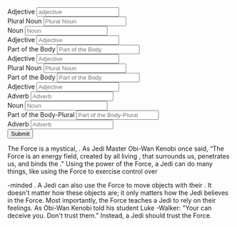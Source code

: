 <section id="user-input">
    <form method="get">
        <div>
            <label for="adjective1">Adjective</label>
            <input type="text" name="adjective1" placeholder="adjective" />
        </div>
        <div>
            <label for="plural-noun1">Plural Noun</label>
            <input type="text" name="plural-noun1"
            placeholder="Plural Noun" />
        </div>
        <div>
            <label for="noun1">Noun</label>
            <input type="text" name="noun1"
            placeholder="Noun" />
        </div>
        <div>
            <label for="adjective2">Adjective</label>
            <input type="text" name="adjective2"
            placeholder="Adjective" />
        </div>
        <div>
            <label for="part_of_the_body1">Part of the Body</label>
            <input type="text" name="part_of_the_body1"
            placeholder="Part of the Body" />
        </div>
        <div>
            <label for="adjective3">Adjective</label>
            <input type="text" name="adjective3"
            placeholder="Adjective" />
        </div>
        <div>
            <label for="plural-noun2">Plural Noun</label>
            <input type="text" name="plural-noun2"
            placeholder="Plural Noun" />
        </div>
        <div>
            <label for="part_of_the_body2">Part of the Body</label>
            <input type="text" name="part_of_the_body2"
            placeholder="Part of the Body" />
        </div>
        <div>
            <label for="adjective4">Adjective</label>
            <input type="text" name="adjective4"
            placeholder="Adjective" />
        </div>
        <div>
            <label for="adverb1">Adverb</label>
            <input type="text" name="adverb1"
            placeholder="Adverb" />
        </div>
        <div>
            <label for="noun2">Noun</label>
            <input type="text" name="noun2"
            placeholder="Noun" />
        </div>
        <div>
            <label for="part_of_the_body_-_plural">Part of the Body-Plural</label>
            <input type="text" name="part_of_the_body_-_plural"
            placeholder="Part of the Body-Plural" />
        </div>
        <div>
            <label for="adverb2">Adverb</label>
            <input type="text" name="adverb2"
            placeholder="Adverb" />
        </div>
        <input type="submit" />
    </form>
</section>

<!-- The madlib we will populate -->
<section id="madlib">
    <!-- we wrap the mad lib in a paragraph tag, inside of this we will need something to place the text into that the user submits. I am using a span because it displays on the page inline instead of something that would cause a linebreak to happen, such as another p tag or div.  The id is a tag we can use to specify which field this is, I am naming it the same as the name on the form input to keep things simple, it could be anything as long as it is unique. -->
    <p>The Force is a mystical, <span id="adjective1"></span>. As Jedi Master Obi-Wan Kenobi once said, “The Force is an energy field, created by all living <span id="plural-noun1"></span>, that surrounds us, penetrates us, and binds the <span id="noun1"></span>." Using the power of the Force, a Jedi can do many <span id="adjective2"></span> things, like using the Force to exercise <span id="part_of_the_body1"></span> control over <span id="adjective3"></span></p>-minded <span id="plural_noun2"></span>. A Jedi can also use the Force to move objects with their <span id="part_of_the_body2"></span>. It doesn't matter how <span id="adjective4"></span> these objects are; it only matters how <span id="adverb1"></span> the Jedi believes in the Force. Most importantly, the Force teaches a Jedi to rely on their feelings. As Obi-Wan Kenobi told his student Luke <span id="noun2"></span>-Walker: "Your <span id="part_of_the_body_-_plural"></span> can deceive you. Don't trust them." Instead, a Jedi should <span id="adverb2"></span> trust the Force.</p>
</section>

<!-- We will be putting code inside of script to handle the logic of how to handle the madlib population -->
<script>

</script>